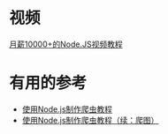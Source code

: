 

# 视频

 [月薪10000+的Node.JS视频教程](https://www.bilibili.com/video/av53671663/?spm_id_from=333.788.videocard.3)


# 有用的参考

* [使用Node.js制作爬虫教程](http://blog.didispace.com/nodejspachong/)
* [使用Node.js制作爬虫教程（续：爬图）](http://blog.didispace.com/nodejspachong2/)

